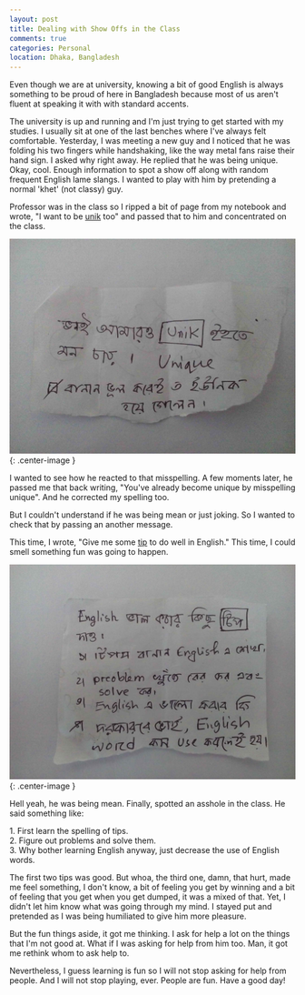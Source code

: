```yaml
---
layout: post
title: Dealing with Show Offs in the Class
comments: true
categories: Personal
location: Dhaka, Bangladesh
---
```


Even though we are at university, knowing a bit of good English is always something to be proud of here in Bangladesh because most of us aren't fluent at speaking it with with standard accents.

The university is up and running and I'm just trying to get started with my studies. I usually sit at one of the last benches where I've always felt comfortable. Yesterday, I was meeting a new guy and I noticed that he was folding his two fingers while handshaking, like the way metal fans raise their hand sign. I asked why right away. He replied that he was being unique. Okay, cool. Enough information to spot a show off along with random frequent English lame slangs. I wanted to play with him by pretending a normal 'khet' (not classy) guy.

Professor was in the class so I ripped a bit of page from my notebook and wrote, "I want to be <u>unik</u> too" and passed that to him and concentrated on the class. 

![Show off first image](/post_images/2018/Mar/show_off_first.jpg){: .center-image }

I wanted to see how he reacted to that misspelling. A few moments later, he passed me that back writing, "You've already become unique by misspelling unique". And he corrected my spelling too. 

But I couldn't understand if he was being mean or just joking. So I wanted to check that by passing an another message.

This time, I wrote, "Give me some <u>tip</u> to do well in English." This time, I could smell something fun was going to happen.

![Show off second image](/post_images/2018/Mar/show_off_second.jpg){: .center-image }

Hell yeah, he was being mean. Finally, spotted an asshole in the class. He said something like:

<p class="message">
    1. First learn the spelling of tips. <br>
    2. Figure out problems and solve them. <br>
    3. Why bother learning English anyway, just decrease the use of English words.
</p>

The first two tips was good. But whoa, the third one, damn, that hurt, made me feel something, I don't know, a bit of feeling you get by winning and a bit of feeling that you get when you get dumped, it was a mixed of that. Yet, I didn't let him know what was going through my mind. I stayed put and pretended as I was being humiliated to give him more pleasure.

But the fun things aside, it got me thinking. I ask for help a lot on the things that I'm not good at. What if I was asking for help from him too. Man, it got me rethink whom to ask help to. 

Nevertheless, I guess learning is fun so I will not stop asking for help from people. And I will not stop playing, ever. People are fun. Have a good day! 

